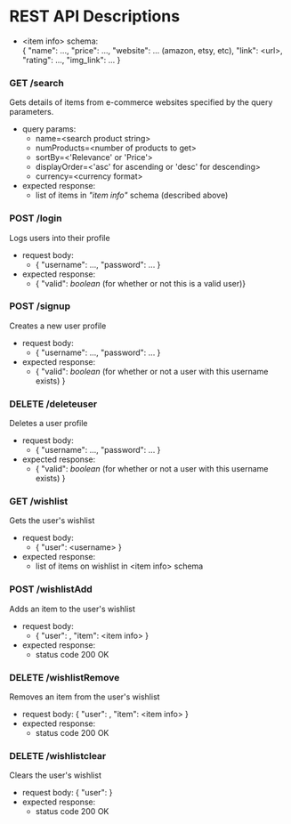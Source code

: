 # REST API Descriptions

- &lt;item info> schema:  
{ "name": ..., "price": ..., "website": ... (amazon, etsy, etc), "link": &lt;url>, "rating": ..., "img_link": ... } 

### GET /search
Gets details of items from e-commerce websites specified by the query parameters.
 - query params: 
    - name=&lt;search product string>
    - numProducts=&lt;number of products to get>
    - sortBy=<'Relevance' or 'Price'>
    - displayOrder=<'asc' for ascending or 'desc' for descending>
    - currency=&lt;currency format>
 - expected response: 
   - list of items in _"item info"_ schema (described above)

### POST /login
Logs users into their profile 
 - request body: 
   - { "username": ..., "password": ... }
 - expected response: 
   - { "valid": _boolean_ (for whether or not this is a valid user)}

### POST /signup
Creates a new user profile
 - request body: 
   - { "username": ..., "password": ... }
 - expected response: 
   - { "valid": _boolean_ (for whether or not a user with this username exists) }

### DELETE /deleteuser
Deletes a user profile
 - request body: 
   - { "username": ..., "password": ... }
 - expected response: 
   - { "valid": _boolean_ (for whether or not a user with this username exists) }

### GET /wishlist
Gets the user's wishlist
 - request body: 
   - { "user": &lt;username> }
 - expected response: 
   - list of items on wishlist in &lt;item info> schema

### POST /wishlistAdd
Adds an item to the user's wishlist
 - request body: 
   - { "user": <username>, "item": &lt;item info> }
 - expected response:
   - status code 200 OK

### DELETE /wishlistRemove
Removes an item from the user's wishlist
 - request body: { "user": <username>, "item": &lt;item info> }
 - expected response:
   - status code 200 OK
   
### DELETE /wishlistclear
Clears the user's wishlist
 - request body: { "user": <username> }
 - expected response:
   - status code 200 OK
